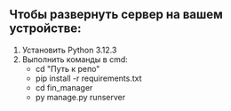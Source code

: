 ## Чтобы развернуть сервер на вашем устройстве:
1. Установить Python 3.12.3
2. Выполнить команды в cmd:
   * cd "Путь к репо"
   * pip install -r requirements.txt
   * cd fin_manager
   * py manage.py runserver
